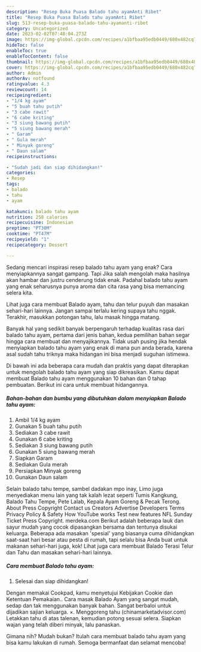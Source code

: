 ```yaml
---
description: "Resep Buka Puasa Balado tahu ayamAnti Ribet"
title: "Resep Buka Puasa Balado tahu ayamAnti Ribet"
slug: 513-resep-buka-puasa-balado-tahu-ayamanti-ribet
category: Uncategorized
date: 2023-02-02T07:48:04.273Z
image: https://img-global.cpcdn.com/recipes/a1bfbaa95edb0449/680x482cq70/balado-tahu-ayam-foto-resep-utama.jpg
hideToc: false
enableToc: true
enableTocContent: false
thumbnail: https://img-global.cpcdn.com/recipes/a1bfbaa95edb0449/680x482cq70/balado-tahu-ayam-foto-resep-utama.jpg
cover: https://img-global.cpcdn.com/recipes/a1bfbaa95edb0449/680x482cq70/balado-tahu-ayam-foto-resep-utama.jpg
author: Admin
authorAv: notfound
ratingvalue: 4.3
reviewcount: 14
recipeingredient:
- "1/4 kg ayam"
- "5 buah tahu putih"
- "3 cabe rawit"
- "6 cabe kriting"
- "3 siung bawang putih"
- "5 siung bawang merah"
- " Garam"
- " Gula merah"
- " Minyak goreng"
- " Daun salam"
recipeinstructions:

- "Sudah jadi dan siap dihidangkan!"
categories:
- Resep
tags:
- balado
- tahu
- ayam

katakunci: balado tahu ayam 
nutrition: 258 calories
recipecuisine: Indonesian
preptime: "PT30M"
cooktime: "PT47M"
recipeyield: "1"
recipecategory: Dessert

---
```



Sedang mencari inspirasi resep balado tahu ayam yang enak? Cara menyiapkannya sangat gampang. Tapi Jika salah mengolah maka hasilnya akan hambar dan justru cenderung tidak enak. Padahal balado tahu ayam yang enak seharusnya punya aroma dan cita rasa yang bisa memancing selera kita.


Lihat juga cara membuat Balado ayam, tahu dan telur puyuh dan masakan sehari-hari lainnya. Jangan sampai terlalu kering supaya tahu nggak. Terakhir, masukkan potongan tahu, lalu masak hingga matang.

Banyak hal yang sedikit banyak berpengaruh terhadap kualitas rasa dari balado tahu ayam, pertama dari jenis bahan, kedua pemilihan bahan segar hingga cara membuat dan menyajikannya. Tidak usah pusing jika hendak menyiapkan balado tahu ayam yang enak di mana pun anda berada, karena asal sudah tahu triknya maka hidangan ini bisa menjadi suguhan istimewa.


Di bawah ini ada beberapa cara mudah dan praktis yang dapat diterapkan untuk mengolah balado tahu ayam yang siap dikreasikan. Kamu dapat membuat Balado tahu ayam menggunakan 10 bahan dan 0 tahap pembuatan. Berikut ini cara untuk membuat hidangannya.

<!--inarticleads1-->

##### Bahan-bahan dan bumbu yang dibutuhkan dalam menyiapkan Balado tahu ayam:

1. Ambil 1/4 kg ayam
1. Gunakan 5 buah tahu putih
1. Sediakan 3 cabe rawit
1. Gunakan 6 cabe kriting
1. Sediakan 3 siung bawang putih
1. Gunakan 5 siung bawang merah
1. Siapkan  Garam
1. Sediakan  Gula merah
1. Persiapkan  Minyak goreng
1. Gunakan  Daun salam


Selain balado tahu tempe, sambel dadakan mpo inay, Limo juga menyediakan menu lain yang tak kalah lezat seperti Tumis Kangkung, Balado Tahu Tempe, Pete Lalab, Kepala Ayam Goreng &amp; Pecak Terong. About Press Copyright Contact us Creators Advertise Developers Terms Privacy Policy &amp; Safety How YouTube works Test new features NFL Sunday Ticket Press Copyright. merdeka.com Berikut adalah beberapa lauk dan sayur mudah yang cocok dipasangkan bersama dan tentunya disukai keluarga. Beberapa ada masakan &#39;spesial&#39; yang biasanya cuma dihidangkan saat-saat hari besar atau pesta di rumah, tapi selalu bisa Anda buat untuk makanan sehari-hari juga, kok! Lihat juga cara membuat Balado Terasi Telur dan Tahu dan masakan sehari-hari lainnya. 

<!--inarticleads2-->

##### Cara membuat Balado tahu ayam:


1. Selesai dan siap dihidangkan!

Dengan memakai Cookpad, kamu menyetujui Kebijakan Cookie dan Ketentuan Pemakaian.. Cara masak Balado Ayam yang sangat mudah, sedap dan tak menggunakan banyak bahan. Sangat berbaloi untuk dijadikan sajian keluarga. ×. Menggoreng tahu (chinamarketadvisor.com) Letakkan tahu di atas talenan, kemudian potong sesuai selera. Siapkan wajan yang telah diberi minyak, lalu panaskan. 

Gimana nih? Mudah bukan? Itulah cara membuat balado tahu ayam yang bisa kamu lakukan di rumah. Semoga bermanfaat dan selamat mencoba!

